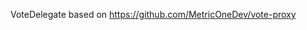 VoteDelegate based on https://github.com/MetricOneDev/vote-proxy

[//]: # (Kovan Deploy: [0x1740F3bD55b1900C816A0071F8972C201566e3a3]&#40;https://kovan.etherscan.io/address/0x1740F3bD55b1900C816A0071F8972C201566e3a3#code&#41;  )
[//]: # (Mainnet Deploy: [0xD897F108670903D1d6070fcf818f9db3615AF272]&#40;https://etherscan.io/address/0xD897F108670903D1d6070fcf818f9db3615AF272#code&#41;  )
